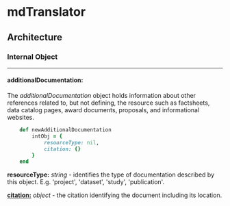 # mdTranslator

## Architecture

### Internal Object
---
#### additionalDocumentation:

The *additionalDocumentation* object holds information about other references related to, but not defining, the resource such as  factsheets, data catalog pages, award documents, proposals, and informational websites.

````ruby
    def newAdditionalDocumentation
        intObj = {
            resourceType: nil,
            citation: {}
        }
    end
````

__resourceType:__ *string* - identifies the type of  documentation described by this object. E.g. 'project', 'dataset', 'study', 'publication'.

[__citation:__](../mdtranslator/citation.md) *object* - the citation identifying the document including its location.
